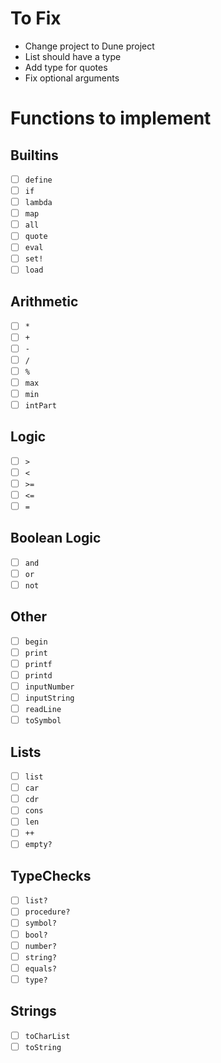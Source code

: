 # To Fix 
- Change project to Dune project
- List should have a type
- Add type for quotes
- Fix optional arguments


# Functions to implement

## Builtins
- [ ] `define`
- [ ] `if`
- [ ] `lambda`
- [ ] `map`
- [ ] `all`
- [ ] `quote`
- [ ] `eval`
- [ ] `set!`
- [ ] `load`

## Arithmetic
- [ ] `*`
- [ ] `+`
- [ ] `-`
- [ ] `/`
- [ ] `%`
- [ ] `max`
- [ ] `min`
- [ ] `intPart`

## Logic
- [ ] `>`
- [ ] `<`
- [ ] `>=`
- [ ] `<=`
- [ ] `=`

## Boolean Logic
- [ ] `and`
- [ ] `or`
- [ ] `not`

## Other
- [ ] `begin`
- [ ] `print`
- [ ] `printf`
- [ ] `printd`
- [ ] `inputNumber`
- [ ] `inputString`
- [ ] `readLine`
- [ ] `toSymbol`

## Lists
- [ ] `list`
- [ ] `car`
- [ ] `cdr`
- [ ] `cons`
- [ ] `len`
- [ ] `++`
- [ ] `empty?`

## TypeChecks
- [ ] `list?`
- [ ] `procedure?`
- [ ] `symbol?`
- [ ] `bool?`
- [ ] `number?`
- [ ] `string?`
- [ ] `equals?`
- [ ] `type?`

## Strings
- [ ] `toCharList`
- [ ] `toString`
